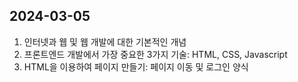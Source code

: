 ## 2024-03-05
1. 인터넷과 웹 및 웹 개발에 대한 기본적인 개념
2. 프론트엔드 개발에서 가장 중요한 3가지 기술: HTML, CSS, Javascript
3. HTML을 이용하여 페이지 만들기: 페이지 이동 및 로그인 양식